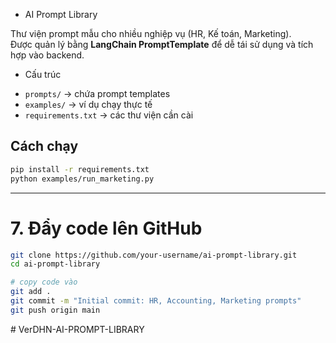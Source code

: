 + AI Prompt Library

Thư viện prompt mẫu cho nhiều nghiệp vụ (HR, Kế toán, Marketing).  
Được quản lý bằng **LangChain PromptTemplate** để dễ tái sử dụng và tích hợp vào backend.

+  Cấu trúc

- `prompts/` → chứa prompt templates
- `examples/` → ví dụ chạy thực tế
- `requirements.txt` → các thư viện cần cài

## Cách chạy

```bash
pip install -r requirements.txt
python examples/run_marketing.py
```

---

# 7. Đẩy code lên GitHub

```bash
git clone https://github.com/your-username/ai-prompt-library.git
cd ai-prompt-library

# copy code vào
git add .
git commit -m "Initial commit: HR, Accounting, Marketing prompts"
git push origin main
```
#   V e r D H N - A I - P R O M P T - L I B R A R Y 
 
 
